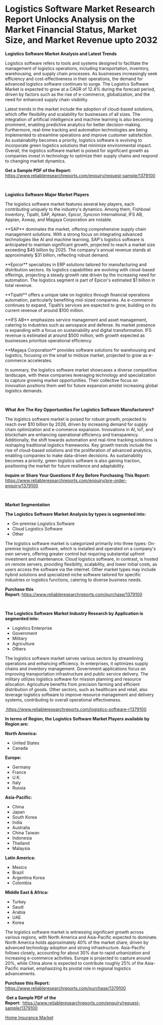 <p><h1>Logistics Software Market Research Report Unlocks Analysis on the Market Financial Status, Market Size, and Market Revenue upto 2032</h1></p><p><strong>Logistics Software Market Analysis and Latest Trends</strong></p>
<p><p>Logistics software refers to tools and systems designed to facilitate the management of logistics operations, including transportation, inventory, warehousing, and supply chain processes. As businesses increasingly seek efficiency and cost-effectiveness in their operations, the demand for advanced logistics software continues to surge. The Logistics Software Market is expected to grow at a CAGR of 12.4% during the forecast period, driven by factors such as the rise of e-commerce, globalization, and the need for enhanced supply chain visibility. </p><p>Latest trends in the market include the adoption of cloud-based solutions, which offer flexibility and scalability for businesses of all sizes. The integration of artificial intelligence and machine learning is also becoming prominent, enabling predictive analytics for better decision-making. Furthermore, real-time tracking and automation technologies are being implemented to streamline operations and improve customer satisfaction. As sustainability becomes a priority, logistics software is evolving to incorporate green logistics solutions that minimize environmental impact. Overall, the logistics software market is poised for significant growth as companies invest in technology to optimize their supply chains and respond to changing market dynamics.</p></p>
<p><strong>Get a Sample PDF of the Report:&nbsp;</strong> <a href="https://www.reliableresearchreports.com/enquiry/request-sample/1379100?utm_campaign=3281&utm_medium=2&utm_source=Github&utm_content=ia&utm_term=09032025&utm_id=logistics-software">https://www.reliableresearchreports.com/enquiry/request-sample/1379100</a></p>
<p>&nbsp;</p>
<p><strong>Logistics Software Major Market Players</strong></p>
<p><p>The logistics software market features several key players, each contributing uniquely to the industry's dynamics. Among them, Fishbowl Inventory, Tipalti, SAP, Aptean, Epicor, Syncron International, IFS AB, Appian, Axway, and Magaya Corporation are notable.</p><p>**SAP** dominates the market, offering comprehensive supply chain management solutions. With a strong focus on integrating advanced technologies like AI and machine learning, SAP's logistics software is anticipated to maintain significant growth, projected to reach a market size exceeding $45 billion by 2025. The company's annual revenue stands at approximately $31 billion, reflecting robust demand.</p><p>**Epicor** specializes in ERP solutions tailored for manufacturing and distribution sectors. Its logistics capabilities are evolving with cloud-based offerings, projecting a steady growth rate driven by the increasing need for automation. The logistics segment is part of Epicor's estimated $1 billion in total revenue.</p><p>**Tipalti** offers a unique take on logistics through financial operations automation, particularly benefiting mid-sized companies. As e-commerce continues to expand, Tipalti’s services are expected to grow, building on its current revenue of around $100 million.</p><p>**IFS AB** emphasizes service management and asset management, catering to industries such as aerospace and defense. Its market presence is expanding with a focus on sustainability and digital transformation. IFS revenue is estimated at around $500 million, with growth expected as businesses prioritize operational efficiency.</p><p>**Magaya Corporation** provides software solutions for warehousing and logistics, focusing on the small to midsize market, projected to grow as e-commerce accelerates. </p><p>In summary, the logistics software market showcases a diverse competitive landscape, with these companies leveraging technology and specialization to capture growing market opportunities. Their collective focus on innovation positions them well for future expansion amidst increasing global logistics demands.</p></p>
<p>&nbsp;</p>
<p><strong>What Are The Key Opportunities For Logistics Software Manufacturers?</strong></p>
<p><p>The logistics software market is poised for robust growth, projected to reach over $10 billion by 2026, driven by increasing demand for supply chain optimization and e-commerce expansion. Innovations in AI, IoT, and blockchain are enhancing operational efficiency and transparency. Additionally, the shift towards automation and real-time tracking solutions is reshaping traditional logistics frameworks. Key growth trends include the rise of cloud-based solutions and the proliferation of advanced analytics, enabling companies to make data-driven decisions. As sustainability becomes a priority, green logistics software is also gaining traction, positioning the market for future resilience and adaptability.</p></p>
<p><strong>Inquire or Share Your Questions If Any Before Purchasing This Report:</strong> <a href="https://www.reliableresearchreports.com/enquiry/pre-order-enquiry/1379100?utm_campaign=3281&utm_medium=2&utm_source=Github&utm_content=ia&utm_term=09032025&utm_id=logistics-software">https://www.reliableresearchreports.com/enquiry/pre-order-enquiry/1379100</a></p>
<p>&nbsp;</p>
<p><strong>Market Segmentation</strong></p>
<p><strong>The Logistics Software Market Analysis by types is segmented into:</strong></p>
<p><ul><li>On-premise Logistics Software</li><li>Cloud Logistics Software</li><li>Other</li></ul></p>
<p><p>The logistics software market is categorized primarily into three types: On-premise logistics software, which is installed and operated on a company's own servers, offering greater control but requiring substantial upfront investment and maintenance. Cloud logistics software, in contrast, is hosted on remote servers, providing flexibility, scalability, and lower initial costs, as users access the software via the internet. Other market types may include hybrid solutions and specialized niche software tailored for specific industries or logistics functions, catering to diverse business needs.</p></p>
<p><strong>Purchase this Report:&nbsp;</strong><a href="https://www.reliableresearchreports.com/purchase/1379100?utm_campaign=3281&utm_medium=2&utm_source=Github&utm_content=ia&utm_term=09032025&utm_id=logistics-software">https://www.reliableresearchreports.com/purchase/1379100</a></p>
<p>&nbsp;</p>
<p><strong>The Logistics Software Market Industry Research by Application is segmented into:</strong></p>
<p><ul><li>Logistics Enterprise</li><li>Government</li><li>Military</li><li>Agriculture</li><li>Others</li></ul></p>
<p><p>The logistics software market serves various sectors by streamlining operations and enhancing efficiency. In enterprises, it optimizes supply chains and inventory management. Government applications focus on improving transportation infrastructure and public service delivery. The military utilizes logistics software for mission planning and resource allocation. Agriculture benefits from precision farming and efficient distribution of goods. Other sectors, such as healthcare and retail, also leverage logistics software to improve resource management and delivery systems, contributing to overall operational effectiveness.</p></p>
<p><a href="https://www.reliableresearchreports.com/logistics-software-r1379100?utm_campaign=3281&utm_medium=2&utm_source=Github&utm_content=ia&utm_term=09032025&utm_id=logistics-software">&nbsp;https://www.reliableresearchreports.com/logistics-software-r1379100</a></p>
<p><strong>In terms of Region, the Logistics Software Market Players available by Region are:</strong></p>
<p>
    <p> <strong> North America: </strong>
        <ul>
            <li>United States</li>
            <li>Canada</li>
        </ul>
        </p> 
    <p> <strong> Europe: </strong>
        <ul>
            <li>Germany</li>
            <li>France</li>
            <li>U.K.</li>
            <li>Italy</li>
            <li>Russia</li>
        </ul>
        </p> 
    <p> <strong> Asia-Pacific: </strong>
        <ul>
            <li>China</li>
            <li>Japan</li>
            <li>South Korea</li>
            <li>India</li>
            <li>Australia</li>
            <li>China Taiwan</li>
            <li>Indonesia</li>
            <li>Thailand</li>
            <li>Malaysia</li>
        </ul>
        </p> 
    <p> <strong> Latin America: </strong>
        <ul>
            <li>Mexico</li>
            <li>Brazil</li>
            <li>Argentina Korea</li>
            <li>Colombia</li>
        </ul>
        </p> 
    <p> <strong> Middle East & Africa: </strong>
        <ul>
            <li>Turkey</li>
            <li>Saudi</li>
            <li>Arabia</li>
            <li>UAE</li>
            <li>Korea</li>
        </ul>
    </p>
    </p>
<p><p>The logistics software market is witnessing significant growth across various regions, with North America and Asia-Pacific expected to dominate. North America holds approximately 40% of the market share, driven by advanced technology adoption and strong infrastructure. Asia-Pacific follows closely, accounting for about 30% due to rapid urbanization and increasing e-commerce activities. Europe is projected to capture around 20%, while China alone is expected to contribute roughly 25% of the Asia-Pacific market, emphasizing its pivotal role in regional logistics advancements.</p></p>
<p><strong>Purchase this Report: </strong><a href="https://www.reliableresearchreports.com/purchase/1379100?utm_campaign=3281&utm_medium=2&utm_source=Github&utm_content=ia&utm_term=09032025&utm_id=logistics-software">https://www.reliableresearchreports.com/purchase/1379100</a></p>
<p>&nbsp;<strong>Get a Sample PDF of the Report:&nbsp;&nbsp;</strong><a href="https://www.reliableresearchreports.com/enquiry/request-sample/1379100?utm_campaign=3281&utm_medium=2&utm_source=Github&utm_content=ia&utm_term=09032025&utm_id=logistics-software">https://www.reliableresearchreports.com/enquiry/request-sample/1379100</a></p>
<p><strong></strong></p>
<p><p><a href="https://github.com/sharphadan/Market-Research-Report-List-1/blob/main/home-insurance-market.md?utm_campaign=3281&utm_medium=2&utm_source=Github&utm_content=ia&utm_term=09032025&utm_id=logistics-software">Home Insurance Market</a></p></p>